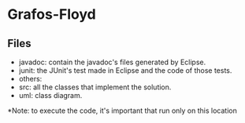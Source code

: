 # Grafos-Floyd

## Files
- javadoc: contain the javadoc's files generated by Eclipse.
- junit: the JUnit's test made in Eclipse and the code of those tests.
- others: 
- src: all the classes that implement the solution.
- uml: class diagram.

*Note: to execute the code, it's important that run only on this location
